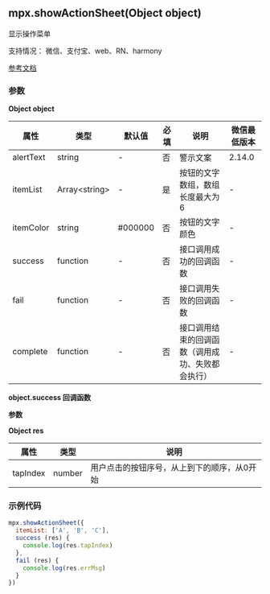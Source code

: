 ## mpx.showActionSheet(Object object)

显示操作菜单

支持情况： 微信、支付宝、web、RN、harmony

[参考文档](https://developers.weixin.qq.com/miniprogram/dev/api/ui/interaction/wx.showActionSheet.html)

### 参数
**Object object**

| 属性 | 类型 | 默认值 | 必填 | 说明 | 微信最低版本 |
|------|------|--------|------|------|------------|
| alertText | string | - | 否 | 警示文案 | 2.14.0 |
| itemList | Array&lt;string&gt; | - | 是 | 按钮的文字数组，数组长度最大为 6 | - |
| itemColor | string | #000000 | 否 | 按钮的文字颜色 | - |
| success | function | - | 否 | 接口调用成功的回调函数 | - |
| fail | function | - | 否 | 接口调用失败的回调函数 | - |
| complete | function | - | 否 | 接口调用结束的回调函数（调用成功、失败都会执行） | - |

**object.success 回调函数**

**参数**

**Object res**

| 属性 | 类型 | 说明 |
|------|------|------|
| tapIndex | number | 用户点击的按钮序号，从上到下的顺序，从0开始 |

### 示例代码

```js
mpx.showActionSheet({
  itemList: ['A', 'B', 'C'],
  success (res) {
    console.log(res.tapIndex)
  },
  fail (res) {
    console.log(res.errMsg)
  }
})

```

